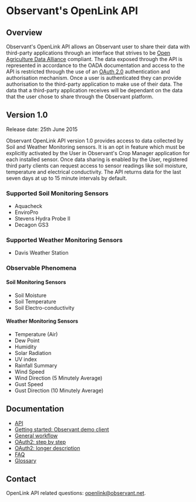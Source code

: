 # Observant's OpenLink API 

## Overview  
Observant's OpenLink API allows an Observant user to share their data with third-party applications through an interface that strives to be [Open Agriculture Data Alliance](http://openag.io/) compliant. The data exposed through the API is represented in accordance to the OADA documentation and access to the API is restricted through the use of an [OAuth 2.0](http://oauth.net/) authentication and authorisation mechanism. Once a user is authenticated they can provide authorisation to the third-party application to make use of their data. The data that a third-party application receives will be dependant on the data that the user chose to share through the Observant platform.

## Version 1.0

Release date: 25th June 2015

Observant OpenLink API version 1.0 provides access to data collected by Soil and Weather Monitoring sensors. It is an opt in feature which must be explicitly activated by the User in Observant's Crop Manager application for each installed sensor. Once data sharing is enabled by the User, registered third party clients can request access to sensor readings like soil moisture, temperature and electrical conductivity. The API returns data for the last seven days at up to 15 minute intervals by default. 

### Supported Soil Monitoring Sensors
* Aquacheck
* EnviroPro
* Stevens Hydra Probe II
* Decagon GS3

### Supported Weather Monitoring Sensors
* Davis Weather Station

### Observable Phenomena
#### Soil Monitoring Sensors
* Soil Moisture
* Soil Temperature
* Soil Electro-conductivity

#### Weather Monitoring Sensors
* Temperature (Air)
* Dew Point
* Humidity
* Solar Radiation
* UV index
* Rainfall Summary
* Wind Speed
* Wind Direction (5 Minutely Average)
* Gust Speed
* Gust Direction (10 Minutely Average)

## Documentation

* [API](API.md)
* [Getting started: Observant demo client](GettingStarted.md)
* [General workflow](Workflow.md)
* [OAuth2: step by step](OAuth2-step-by-step.md)
* [OAuth2: longer description](OAuth2-details.md)
* [FAQ](FAQ.md)
* [Glossary](Glossary.md)

## Contact

OpenLink API related questions: openlink@observant.net.
